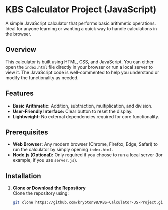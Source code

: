 # KBS Calculator Project (JavaScript)

A simple JavaScript calculator that performs basic arithmetic operations. Ideal for anyone learning or wanting a quick way to handle calculations in the browser.

## Overview
This calculator is built using HTML, CSS, and JavaScript. You can either open the `index.html` file directly in your browser or run a local server to view it. The JavaScript code is well-commented to help you understand or modify the functionality as needed.

## Features
- **Basic Arithmetic:** Addition, subtraction, multiplication, and division.
- **User-Friendly Interface:** Clear button to reset the display.
- **Lightweight:** No external dependencies required for core functionality.

## Prerequisites
- **Web Browser:** Any modern browser (Chrome, Firefox, Edge, Safari) to run the calculator by simply opening `index.html`.
- **Node.js (Optional):** Only required if you choose to run a local server (for example, if you use `server.js`).

## Installation
1. **Clone or Download the Repository**  
   Clone the repository using:
   ```bash
   git clone https://github.com/kryoton98/KBS-Calculator-JS-Project.git
